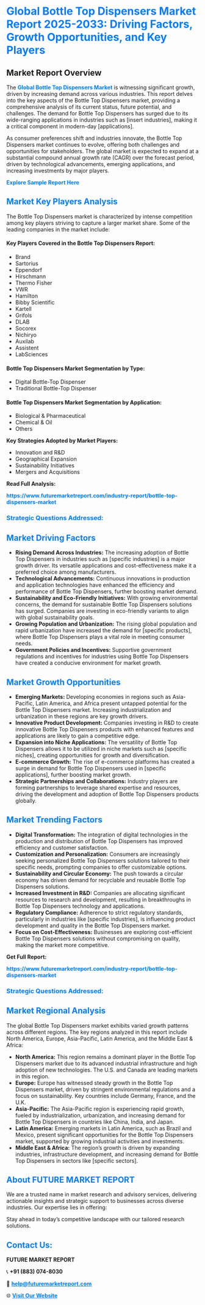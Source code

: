<h1 style="color: #007BFF;">Global Bottle Top Dispensers Market Report 2025-2033: Driving Factors, Growth Opportunities, and Key Players</h1>

<section id="overview">
<h2>Market Report Overview</h2>
<p>The <a href="https://www.futuremarketreport.com/industry-report/bottle-top-dispensers-market" style="color: #007BFF; text-decoration: none;"><strong>Global Bottle Top Dispensers Market</strong></a> is witnessing significant growth, driven by increasing demand across various industries. This report delves into the key aspects of the Bottle Top Dispensers market, providing a comprehensive analysis of its current status, future potential, and challenges. The demand for Bottle Top Dispensers has surged due to its wide-ranging applications in industries such as [insert industries], making it a critical component in modern-day [applications].</p>
<p>As consumer preferences shift and industries innovate, the Bottle Top Dispensers market continues to evolve, offering both challenges and opportunities for stakeholders. The global market is expected to expand at a substantial compound annual growth rate (CAGR) over the forecast period, driven by technological advancements, emerging applications, and increasing investments by major players.</p>
</section>

<section id="overview">
<p><a href="https://www.futuremarketreport.com/request-sample/reportId=85969" style="color: #007BFF; text-decoration: none;"><strong>Explore Sample Report Here</strong></a></p>
</section>

<section id="key-players">
<h2 style="color: #007BFF;">Market Key Players Analysis</h2>
<p>The Bottle Top Dispensers market is characterized by intense competition among key players striving to capture a larger market share. Some of the leading companies in the market include:</p>
<h4>Key Players Covered in the Bottle Top Dispensers Report:</h4>
<ul><li>Brand</li><li>Sartorius</li><li>Eppendorf</li><li>Hirschmann</li><li>Thermo Fisher</li><li>VWR</li><li>Hamilton</li><li>Bibby Scientific</li><li>Kartell</li><li>Grifols</li><li>DLAB</li><li>Socorex</li><li>Nichiryo</li><li>Auxilab</li><li>Assistent</li><li>LabSciences</li></ul>
<h4>Bottle Top Dispensers Market Segmentation by Type:</h4>
<ul><li>Digital Bottle-Top Dispenser</li><li>Traditional Bottle-Top Dispenser</li></ul>

<h4>Bottle Top Dispensers Market Segmentation by Application:</h4>
<ul><li>Biological &amp; Pharmaceutical</li><li>Chemical &amp; Oil</li><li>Others</li></ul>
<p><strong>Key Strategies Adopted by Market Players:</strong></p>
<ul>
<li>Innovation and R&D</li>
<li>Geographical Expansion</li>
<li>Sustainability Initiatives</li>
<li>Mergers and Acquisitions</li>
</ul>
</section>

<section>
<p><strong>Read Full Analysis: </strong></p><a href="https://www.futuremarketreport.com/industry-report/bottle-top-dispensers-market" style="color: #007BFF; text-decoration: none;"><strong>https://www.futuremarketreport.com/industry-report/bottle-top-dispensers-market</strong></a>
<h3 style="color: #007BFF;">Strategic Questions Addressed:</h3>
</section>

<section id="driving-factors">
<h2 style="color: #007BFF;">Market Driving Factors</h2>
<ul>
<li><strong>Rising Demand Across Industries:</strong> The increasing adoption of Bottle Top Dispensers in industries such as [specific industries] is a major growth driver. Its versatile applications and cost-effectiveness make it a preferred choice among manufacturers.</li>
<li><strong>Technological Advancements:</strong> Continuous innovations in production and application technologies have enhanced the efficiency and performance of Bottle Top Dispensers, further boosting market demand.</li>
<li><strong>Sustainability and Eco-Friendly Initiatives:</strong> With growing environmental concerns, the demand for sustainable Bottle Top Dispensers solutions has surged. Companies are investing in eco-friendly variants to align with global sustainability goals.</li>
<li><strong>Growing Population and Urbanization:</strong> The rising global population and rapid urbanization have increased the demand for [specific products], where Bottle Top Dispensers plays a vital role in meeting consumer needs.</li>
<li><strong>Government Policies and Incentives:</strong> Supportive government regulations and incentives for industries using Bottle Top Dispensers have created a conducive environment for market growth.</li>
</ul>
</section>

<section id="growth-opportunities">
<h2 style="color: #007BFF;">Market Growth Opportunities</h2>
<ul>
<li><strong>Emerging Markets:</strong> Developing economies in regions such as Asia-Pacific, Latin America, and Africa present untapped potential for the Bottle Top Dispensers market. Increasing industrialization and urbanization in these regions are key growth drivers.</li>
<li><strong>Innovative Product Development:</strong> Companies investing in R&D to create innovative Bottle Top Dispensers products with enhanced features and applications are likely to gain a competitive edge.</li>
<li><strong>Expansion into Niche Applications:</strong> The versatility of Bottle Top Dispensers allows it to be utilized in niche markets such as [specific niches], creating opportunities for growth and diversification.</li>
<li><strong>E-commerce Growth:</strong> The rise of e-commerce platforms has created a surge in demand for Bottle Top Dispensers used in [specific applications], further boosting market growth.</li>
<li><strong>Strategic Partnerships and Collaborations:</strong> Industry players are forming partnerships to leverage shared expertise and resources, driving the development and adoption of Bottle Top Dispensers products globally.</li>
</ul>
</section>

<section id="trending-factors">
<h2 style="color: #007BFF;">Market Trending Factors</h2>
<ul>
<li><strong>Digital Transformation:</strong> The integration of digital technologies in the production and distribution of Bottle Top Dispensers has improved efficiency and customer satisfaction.</li>
<li><strong>Customization and Personalization:</strong> Consumers are increasingly seeking personalized Bottle Top Dispensers solutions tailored to their specific needs, prompting companies to offer customizable options.</li>
<li><strong>Sustainability and Circular Economy:</strong> The push towards a circular economy has driven demand for recyclable and reusable Bottle Top Dispensers solutions.</li>
<li><strong>Increased Investment in R&D:</strong> Companies are allocating significant resources to research and development, resulting in breakthroughs in Bottle Top Dispensers technology and applications.</li>
<li><strong>Regulatory Compliance:</strong> Adherence to strict regulatory standards, particularly in industries like [specific industries], is influencing product development and quality in the Bottle Top Dispensers market.</li>
<li><strong>Focus on Cost-Effectiveness:</strong> Businesses are exploring cost-efficient Bottle Top Dispensers solutions without compromising on quality, making the market more competitive.</li>
</ul>
</section>

<section>
<p><strong>Get Full Report: </strong></p><a href="https://www.futuremarketreport.com/industry-report/bottle-top-dispensers-market" style="color: #007BFF; text-decoration: none;"><strong>https://www.futuremarketreport.com/industry-report/bottle-top-dispensers-market</strong></a>
<h3 style="color: #007BFF;">Strategic Questions Addressed:</h3>
</section>


<section id="regional-analysis">
<h2 style="color: #007BFF;">Market Regional Analysis</h2>
<p>The global Bottle Top Dispensers market exhibits varied growth patterns across different regions. The key regions analyzed in this report include North America, Europe, Asia-Pacific, Latin America, and the Middle East & Africa:</p>
<ul>
<li><strong>North America:</strong> This region remains a dominant player in the Bottle Top Dispensers market due to its advanced industrial infrastructure and high adoption of new technologies. The U.S. and Canada are leading markets in this region.</li>
<li><strong>Europe:</strong> Europe has witnessed steady growth in the Bottle Top Dispensers market, driven by stringent environmental regulations and a focus on sustainability. Key countries include Germany, France, and the U.K.</li>
<li><strong>Asia-Pacific:</strong> The Asia-Pacific region is experiencing rapid growth, fueled by industrialization, urbanization, and increasing demand for Bottle Top Dispensers in countries like China, India, and Japan.</li>
<li><strong>Latin America:</strong> Emerging markets in Latin America, such as Brazil and Mexico, present significant opportunities for the Bottle Top Dispensers market, supported by growing industrial activities and investments.</li>
<li><strong>Middle East & Africa:</strong> The region’s growth is driven by expanding industries, infrastructure development, and increasing demand for Bottle Top Dispensers in sectors like [specific sectors].</li>
</ul>
</section>

<footer>
<h2 style="color: #007BFF;">About FUTURE MARKET REPORT</h2>
<p>We are a trusted name in market research and advisory services, delivering actionable insights and strategic support to businesses across diverse industries. Our expertise lies in offering:</p>

<p>Stay ahead in today’s competitive landscape with our tailored research solutions.</p>

<h2 style="color: #007BFF;">Contact Us:</h2>
<p><strong>FUTURE MARKET REPORT</strong></p>
<p>📞 <strong>+91 (883) 074-8030</strong></p>
<p>📧 <strong><a href="mailto:help@futuremarketreport.com" style="color: #007BFF;">help@futuremarketreport.com</a></strong></p>
<p>🌐 <strong><a href="https://www.futuremarketreport.com/" style="color: #007BFF;">Visit Our Website</a></strong></p>
</footer>